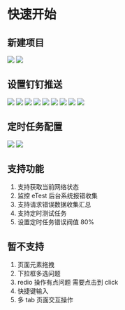 # 快速开始

## 新建项目

<img src="../docs/img/group/group01.jpeg" class="etest-col-8" />
<img src="../docs/img/group/group02.jpeg" class="etest-col-8" />

## 设置钉钉推送

<img src="../docs/img/dingding/ding01.jpeg" class="etest-col-8" />
<img src="../docs/img/dingding/ding02.jpeg" class="etest-col-8" />
<img src="../docs/img/dingding/ding03.jpeg" class="etest-col-8" />
<img src="../docs/img/dingding/ding04.jpeg" class="etest-col-8" />
<img src="../docs/img/dingding/ding05.jpeg" class="etest-col-8" />
<img src="../docs/img/dingding/ding06.jpeg" class="etest-col-8" />
<img src="../docs/img/dingding/ding07.jpeg" class="etest-col-8" />
<img src="../docs/img/dingding/ding08.jpeg" class="etest-col-8" />
<img src="../docs/img/dingding/ding09.jpeg" class="etest-col-8" />

## 定时任务配置

<img src="../docs/img/task/task01.jpeg" class="etest-col-8" />
<img src="../docs/img/task/task02.jpeg" class="etest-col-8" />

## 支持功能

1. 支持获取当前网络状态
2. 监控 eTest 后台系统报错收集
3. 支持请求错误数据收集汇总
4. 支持定时测试任务
5. 设置定时任务错误阀值 80%

## 暂不支持

1. 页面元素拖拽
2. 下拉框多选问题
3. redio 操作有点问题 需要点击到 click
4. 快捷键输入
5. 多 tab 页面交互操作

<!--
debug eTest 缺点。难点。  计划迭代
mysql，
发送请求方式，
充分利用 浏览器空闲时间ifvisible.js
过滤错误信息
indexdb
页面还有些问题bug
心跳包检测

难点： 接入录屏  错误上传

计划迭代

eTest

-->
